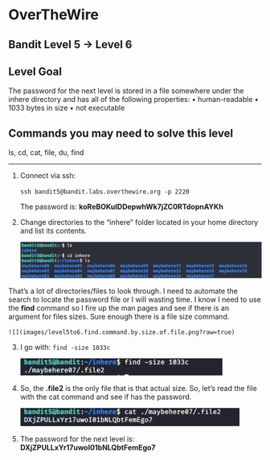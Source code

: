 # OverTheWire
## Bandit Level 5 → Level 6

## Level Goal
The password for the next level is stored in a file somewhere under the inhere directory and has all of the following properties:
    • human-readable 
    • 1033 bytes in size 
    • not executable 
## Commands you may need to solve this level
ls, cd, cat, file, du, find


----------------------------------------------------------------------------------------------------------------------------


1. Connect via ssh: 

	`ssh bandit5@bandit.labs.overthewire.org -p 2220`

    The password is: **koReBOKuIDDepwhWk7jZC0RTdopnAYKh**

2. Change directories to the “inhere” folder located in your home directory and list its contents.

    ![](images/level5to6.list.inhere.contents.png?raw=true)

That’s a lot of directories/files to look through. I need to automate the search to locate the password file or I will wasting time.  I know I need to use the **find** command so I fire up the man pages and see if there is an argument for files sizes. Sure enough there is a file size command. 

    ![](images/level5to6.find.command.by.size.of.file.png?raw=true)

3. I go with: `find -size 1033c` 

    ![](images/level5to6.find.passfile.png?raw=true)

4. So, the **.file2** is the only file that is that actual size. So, let’s read the file with the cat command and see if has the password. 

    ![](images/level5to6.read.passwordfile.png?raw=true)


5. The password for the next level is: **DXjZPULLxYr17uwoI01bNLQbtFemEgo7**